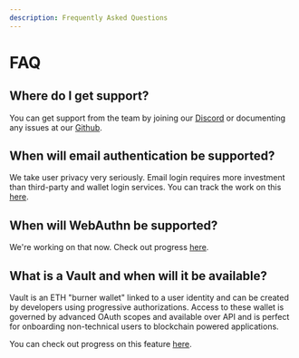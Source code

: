 ```yaml
---
description: Frequently Asked Questions
---
```


# FAQ

## Where do I get support?

You can get support from the team by joining our [Discord](https://discord.gg/rollupid) or documenting any issues at our [Github](https://github.com/proofzero/rollupid/issues).

## When will email authentication be supported?

We take user privacy very seriously. Email login requires more investment than third-party and wallet login services. You can track the work on this [here](https://github.com/proofzero/rollupid/milestone/6).

## When will WebAuthn be supported?

We're working on that now. Check out progress [here](https://github.com/proofzero/rollupid/milestone/6).&#x20;

## What is a Vault and when will it be available?

Vault is an ETH "burner wallet" linked to a user identity and can be created by developers using progressive authorizations. Access to these wallet is governed by advanced OAuth scopes and available over API and is perfect for onboarding non-technical users to blockchain powered applications.

You can check out progress on this feature [here](https://github.com/proofzero/rollupid/milestones).
